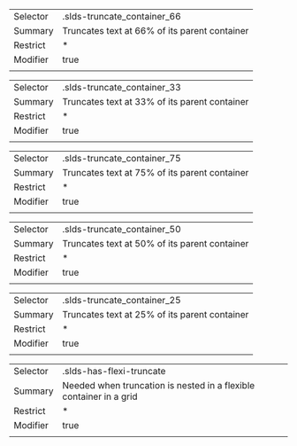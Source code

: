
|  |  |
|-------|-------|
| Selector | .slds-truncate_container_66 |
| Summary | Truncates text at 66% of its parent container |
| Restrict | * |
| Modifier | true |
|  |  |


|  |  |
|-------|-------|
| Selector | .slds-truncate_container_33 |
| Summary | Truncates text at 33% of its parent container |
| Restrict | * |
| Modifier | true |
|  |  |


|  |  |
|-------|-------|
| Selector | .slds-truncate_container_75 |
| Summary | Truncates text at 75% of its parent container |
| Restrict | * |
| Modifier | true |
|  |  |


|  |  |
|-------|-------|
| Selector | .slds-truncate_container_50 |
| Summary | Truncates text at 50% of its parent container |
| Restrict | * |
| Modifier | true |
|  |  |


|  |  |
|-------|-------|
| Selector | .slds-truncate_container_25 |
| Summary | Truncates text at 25% of its parent container |
| Restrict | * |
| Modifier | true |
|  |  |


|  |  |
|-------|-------|
| Selector | .slds-has-flexi-truncate |
| Summary | Needed when truncation is nested in a flexible container in a grid |
| Restrict | * |
| Modifier | true |
|  |  |


